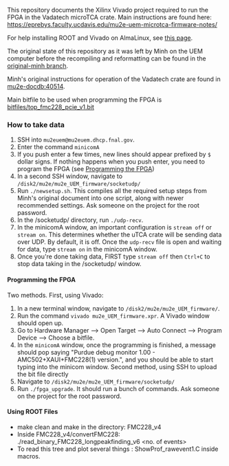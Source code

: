 This repository documents the Xilinx Vivado project required to run the FPGA in the Vadatech microTCA crate. Main instructions are found here: https://eprebys.faculty.ucdavis.edu/mu2e-uem-microtca-firmware-notes/

For help installing ROOT and Vivado on AlmaLinux, see [this page](documentation_texts/software_installation_tips.md).

The original state of this repository as it was left by Minh on the UEM computer before the recompiling and reformatting can be found in the [original-minh branch](https://github.com/prebys/mu2e_UEM_firmware/tree/original-minh). 

Minh's original instructions for operation of the Vadatech crate are found in [mu2e-docdb:40514](https://mu2e-docdb.fnal.gov/cgi-bin/sso/ShowDocument?docid=40514).

Main bitfile to be used when programming the FPGA is [bitfiles/top_fmc228_pcie_v1.bit](bitfiles/top_fmc228_pcie_v1.bit)

### How to take data

1. SSH into `mu2euem@mu2euem.dhcp.fnal.gov`. 
2. Enter the command `minicomA`
3. If you push enter a few times, new lines should appear prefixed by `$ ` dollar signs. If nothing happens when you push enter, you need to program the FPGA (see [Programming the FPGA](#programming-the-fpga))
4. In a second SSH window, navigate to `/disk2/mu2e/mu2e_UEM_firmware/socketudp/`
5. Run `./newsetup.sh`. This compiles all the required setup steps from Minh's original document into one script, along with newer recommended settings. Ask someone on the project for the root password.
6. In the /socketudp/ directory, run `./udp-recv`.
7. In the minicomA window, an important configuration is `stream off` or `stream on`. This determines whether the uTCA crate will be sending data over UDP. By default, it is off. Once the `udp-recv` file is open and waiting for data, type `stream on` in the minicomA window.
8. Once you're done taking data, FIRST type `stream off` then `Ctrl+C` to stop data taking in the /socketudp/ window.

#### Programming the FPGA
Two methods. First, using Vivado:
1. In a new terminal window, navigate to `/disk2/mu2e/mu2e_UEM_firmware/`.
2. Run the command `vivado mu2e_UEM_firmware.xpr`. A Vivado window should open up.
3. Go to Hardware Manager --> Open Target --> Auto Connect --> Program Device --> Choose a bitfile.
4. In the `minicomA` window, once the programming is finished, a message should pop saying "Purdue debug monitor 1.00 - AMC502+XAUI+FMC228(1) version.", and you should be able to start typing into the minicom window.
Second method, using SSH to upload the bit file directly
1. Navigate to `/disk2/mu2e/mu2e_UEM_firmware/socketudp/`
2. Run `./fpga_upgrade`. It should run a bunch of commands. Ask someone on the project for the root password.

#### Using ROOT Files
- make clean and make in the directory: FMC228_v4
- Inside FMC228_v4/convertFMC228: ./read_binary_FMC228_longpeakfinding_v6 <path to input root file> <path to output> <no. of events>
- To read this tree and plot several things : ShowProf_rawevent1.C inside macros.

